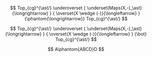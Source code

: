 $$
      Top_{cg}^{\ast/}
         \underoverset
         {
           \underset{Maps(X,-)_\ast}{\longrightarrow}
         }
         {
           \overset{X \wedge (-)}{\longleftarrow}
         }
         {\phantom{\longrightarrow}}
      Top_{cg}^{\ast/}
    $$

$$
      Top_{cg}^{\ast/}
         \underoverset
         {
           \underset{Maps(X,-)_\ast}{\longrightarrow}
         }
         {
           \overset{X \wedge (-)}{\longleftarrow}
         }
         {\bot}
      Top_{cg}^{\ast/}
    $$

$$
 A\phantom{ABCD}D
$$